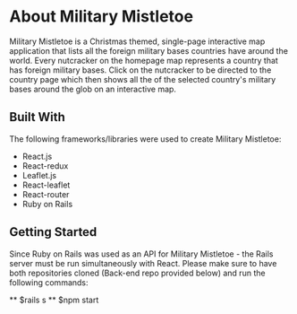 # About Military Mistletoe
Military Mistletoe is a Christmas themed, single-page interactive map application that lists all the foreign military bases countries have around the world. Every nutcracker on the homepage map represents a country that has foreign military bases. Click on the nutcracker to be directed to the country page which then shows all the of the selected country's military bases around the glob on an interactive map.

## Built With
The following frameworks/libraries were used to create Military Mistletoe:
* React.js
* React-redux
* Leaflet.js
* React-leaflet
* React-router
* Ruby on Rails 

## Getting Started
Since Ruby on Rails was used as an API for Military Mistletoe - the Rails server must be run simultaneously with React. Please make sure to have both repositories cloned (Back-end repo provided below) and run the following commands:

** $rails s
** $npm start
